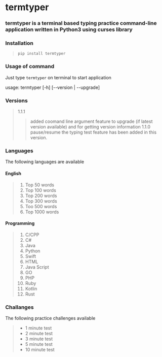 # termtyper

### termtyper is a terminal based typing practice command-line application written in Python3 using curses library

### Installation
> `pip install termtyper`

### Usage of command
Just type `termtyper` on terminal to start application

usage: termtyper [-h] [--version | --upgrade]

### Versions
>1.1.1
>> added coomand line argument feature to upgrade (if latest version available) and for getting version information
> 1.1.0
>> pause/resume the typing test feature has been added in this version.

### Languages

The following languages are available

#### English
>1. Top 50 words
>2. Top 100 words
>3. Top 200 words
>4. Top 300 words
>5. Too 500 words
>6. Top 1000 words

#### Programming 
> 1. C/CPP
>2. C#
>3. Java
>4. Python
>5. Swift
>6. HTML
>7. Java Script
>8. GO
>9. PHP
>10. Ruby
>11. Kotlin
>12. Rust

### Challanges
The following practice challenges available
>- 1 minute test
>- 2 minute test
>- 3 minute test
>- 5 minute test
>- 10 minute test
